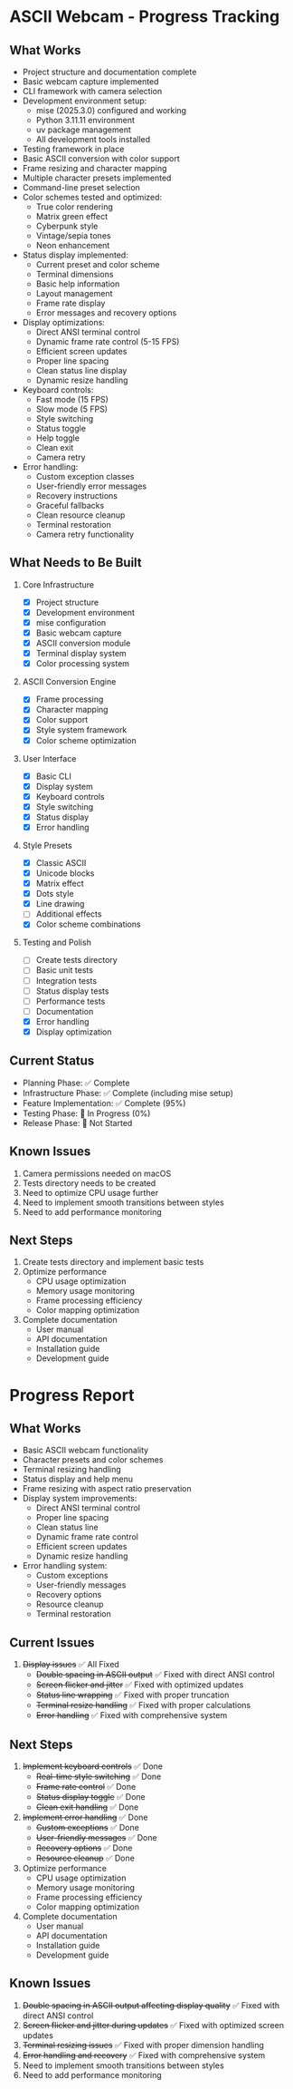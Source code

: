 # ASCII Webcam - Progress Tracking

## What Works

- Project structure and documentation complete
- Basic webcam capture implemented
- CLI framework with camera selection
- Development environment setup:
  - mise (2025.3.0) configured and working
  - Python 3.11.11 environment
  - uv package management
  - All development tools installed
- Testing framework in place
- Basic ASCII conversion with color support
- Frame resizing and character mapping
- Multiple character presets implemented
- Command-line preset selection
- Color schemes tested and optimized:
  - True color rendering
  - Matrix green effect
  - Cyberpunk style
  - Vintage/sepia tones
  - Neon enhancement
- Status display implemented:
  - Current preset and color scheme
  - Terminal dimensions
  - Basic help information
  - Layout management
  - Frame rate display
  - Error messages and recovery options
- Display optimizations:
  - Direct ANSI terminal control
  - Dynamic frame rate control (5-15 FPS)
  - Efficient screen updates
  - Proper line spacing
  - Clean status line display
  - Dynamic resize handling
- Keyboard controls:
  - Fast mode (15 FPS)
  - Slow mode (5 FPS)
  - Style switching
  - Status toggle
  - Help toggle
  - Clean exit
  - Camera retry
- Error handling:
  - Custom exception classes
  - User-friendly error messages
  - Recovery instructions
  - Graceful fallbacks
  - Clean resource cleanup
  - Terminal restoration
  - Camera retry functionality

## What Needs to Be Built

1. Core Infrastructure

   - [x] Project structure
   - [x] Development environment
   - [x] mise configuration
   - [x] Basic webcam capture
   - [x] ASCII conversion module
   - [x] Terminal display system
   - [x] Color processing system

2. ASCII Conversion Engine

   - [x] Frame processing
   - [x] Character mapping
   - [x] Color support
   - [x] Style system framework
   - [x] Color scheme optimization

3. User Interface

   - [x] Basic CLI
   - [x] Display system
   - [x] Keyboard controls
   - [x] Style switching
   - [x] Status display
   - [x] Error handling

4. Style Presets

   - [x] Classic ASCII
   - [x] Unicode blocks
   - [x] Matrix effect
   - [x] Dots style
   - [x] Line drawing
   - [ ] Additional effects
   - [x] Color scheme combinations

5. Testing and Polish
   - [ ] Create tests directory
   - [ ] Basic unit tests
   - [ ] Integration tests
   - [ ] Status display tests
   - [ ] Performance tests
   - [ ] Documentation
   - [x] Error handling
   - [x] Display optimization

## Current Status

- Planning Phase: ✅ Complete
- Infrastructure Phase: ✅ Complete (including mise setup)
- Feature Implementation: ✅ Complete (95%)
- Testing Phase: 🚧 In Progress (0%)
- Release Phase: 📝 Not Started

## Known Issues

1. Camera permissions needed on macOS
2. Tests directory needs to be created
3. Need to optimize CPU usage further
4. Need to implement smooth transitions between styles
5. Need to add performance monitoring

## Next Steps

1. Create tests directory and implement basic tests
2. Optimize performance
   - CPU usage optimization
   - Memory usage monitoring
   - Frame processing efficiency
   - Color mapping optimization
3. Complete documentation
   - User manual
   - API documentation
   - Installation guide
   - Development guide

# Progress Report

## What Works

- Basic ASCII webcam functionality
- Character presets and color schemes
- Terminal resizing handling
- Status display and help menu
- Frame resizing with aspect ratio preservation
- Display system improvements:
  - Direct ANSI terminal control
  - Proper line spacing
  - Clean status line
  - Dynamic frame rate control
  - Efficient screen updates
  - Dynamic resize handling
- Error handling system:
  - Custom exceptions
  - User-friendly messages
  - Recovery options
  - Resource cleanup
  - Terminal restoration

## Current Issues

1. ~~Display issues~~ ✅ All Fixed
   - ~~Double spacing in ASCII output~~ ✅ Fixed with direct ANSI control
   - ~~Screen flicker and jitter~~ ✅ Fixed with optimized updates
   - ~~Status line wrapping~~ ✅ Fixed with proper truncation
   - ~~Terminal resize handling~~ ✅ Fixed with proper calculations
   - ~~Error handling~~ ✅ Fixed with comprehensive system

## Next Steps

1. ~~Implement keyboard controls~~ ✅ Done
   - ~~Real-time style switching~~ ✅ Done
   - ~~Frame rate control~~ ✅ Done
   - ~~Status display toggle~~ ✅ Done
   - ~~Clean exit handling~~ ✅ Done
2. ~~Implement error handling~~ ✅ Done
   - ~~Custom exceptions~~ ✅ Done
   - ~~User-friendly messages~~ ✅ Done
   - ~~Recovery options~~ ✅ Done
   - ~~Resource cleanup~~ ✅ Done
3. Optimize performance
   - CPU usage optimization
   - Memory usage monitoring
   - Frame processing efficiency
   - Color mapping optimization
4. Complete documentation
   - User manual
   - API documentation
   - Installation guide
   - Development guide

## Known Issues

1. ~~Double spacing in ASCII output affecting display quality~~ ✅ Fixed with direct ANSI control
2. ~~Screen flicker and jitter during updates~~ ✅ Fixed with optimized screen updates
3. ~~Terminal resizing issues~~ ✅ Fixed with proper dimension handling
4. ~~Error handling and recovery~~ ✅ Fixed with comprehensive system
5. Need to implement smooth transitions between styles
6. Need to add performance monitoring
